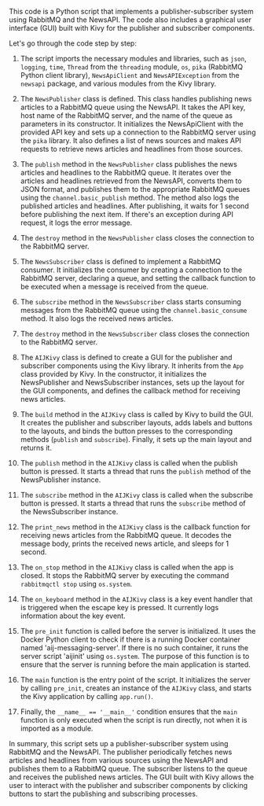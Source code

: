 This code is a Python script that implements a publisher-subscriber system using RabbitMQ and the NewsAPI. The code also includes a graphical user interface (GUI) built with Kivy for the publisher and subscriber components.

Let's go through the code step by step:

1.  The script imports the necessary modules and libraries, such as `json`, `logging`, `time`, `Thread` from the `threading` module, `os`, `pika` (RabbitMQ Python client library), `NewsApiClient` and `NewsAPIException` from the `newsapi` package, and various modules from the Kivy library.
    
2.  The `NewsPublisher` class is defined. This class handles publishing news articles to a RabbitMQ queue using the NewsAPI. It takes the API key, host name of the RabbitMQ server, and the name of the queue as parameters in its constructor. It initializes the NewsApiClient with the provided API key and sets up a connection to the RabbitMQ server using the `pika` library. It also defines a list of news sources and makes API requests to retrieve news articles and headlines from those sources.
    
3.  The `publish` method in the `NewsPublisher` class publishes the news articles and headlines to the RabbitMQ queue. It iterates over the articles and headlines retrieved from the NewsAPI, converts them to JSON format, and publishes them to the appropriate RabbitMQ queues using the `channel.basic_publish` method. The method also logs the published articles and headlines. After publishing, it waits for 1 second before publishing the next item. If there's an exception during API request, it logs the error message.
    
4.  The `destroy` method in the `NewsPublisher` class closes the connection to the RabbitMQ server.
    
5.  The `NewsSubscriber` class is defined to implement a RabbitMQ consumer. It initializes the consumer by creating a connection to the RabbitMQ server, declaring a queue, and setting the callback function to be executed when a message is received from the queue.
    
6.  The `subscribe` method in the `NewsSubscriber` class starts consuming messages from the RabbitMQ queue using the `channel.basic_consume` method. It also logs the received news articles.
    
7.  The `destroy` method in the `NewsSubscriber` class closes the connection to the RabbitMQ server.
    
8.  The `AIJKivy` class is defined to create a GUI for the publisher and subscriber components using the Kivy library. It inherits from the `App` class provided by Kivy. In the constructor, it initializes the NewsPublisher and NewsSubscriber instances, sets up the layout for the GUI components, and defines the callback method for receiving news articles.
    
9.  The `build` method in the `AIJKivy` class is called by Kivy to build the GUI. It creates the publisher and subscriber layouts, adds labels and buttons to the layouts, and binds the button presses to the corresponding methods (`publish` and `subscribe`). Finally, it sets up the main layout and returns it.
    
10.  The `publish` method in the `AIJKivy` class is called when the publish button is pressed. It starts a thread that runs the `publish` method of the NewsPublisher instance.
    
11.  The `subscribe` method in the `AIJKivy` class is called when the subscribe button is pressed. It starts a thread that runs the `subscribe` method of the NewsSubscriber instance.
    
12.  The `print_news` method in the `AIJKivy` class is the callback function for receiving news articles from the RabbitMQ queue. It decodes the message body, prints the received news article, and sleeps for 1 second.
    
13.  The `on_stop` method in the `AIJKivy` class is called when the app is closed. It stops the RabbitMQ server by executing the command `rabbitmqctl stop` using `os.system`.

14.  The `on_keyboard` method in the `AIJKivy` class is a key event handler that is triggered when the escape key is pressed. It currently logs information about the key event.
    
15.  The `pre_init` function is called before the server is initialized. It uses the Docker Python client to check if there is a running Docker container named 'aij-messaging-server'. If there is no such container, it runs the server script 'aijinit' using `os.system`. The purpose of this function is to ensure that the server is running before the main application is started.
    
16.  The `main` function is the entry point of the script. It initializes the server by calling `pre_init`, creates an instance of the `AIJKivy` class, and starts the Kivy application by calling `app.run()`.
    
17.  Finally, the `__name__ == '__main__'` condition ensures that the `main` function is only executed when the script is run directly, not when it is imported as a module.
    

In summary, this script sets up a publisher-subscriber system using RabbitMQ and the NewsAPI. The publisher periodically fetches news articles and headlines from various sources using the NewsAPI and publishes them to a RabbitMQ queue. The subscriber listens to the queue and receives the published news articles. The GUI built with Kivy allows the user to interact with the publisher and subscriber components by clicking buttons to start the publishing and subscribing processes.

